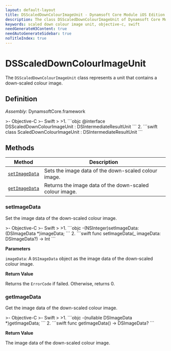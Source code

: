 ```yaml
---
layout: default-layout
title: DSScaledDownColourImageUnit - Dynamsoft Core Module iOS Edition API Reference
description: The class DSScaledDownColourImageUnit of Dynamsoft Core Module represents a unit that contains a down-scaled colour image.
keywords: scaled down colour image unit, objective-c, swift
needGenerateH3Content: true
needAutoGenerateSidebar: true
noTitleIndex: true
---
```


# DSScaledDownColourImageUnit

The `DSScaledDownColourImageUnit` class represents a unit that contains a down-scaled colour image.

## Definition

*Assembly:* DynamsoftCore.framework

<div class="sample-code-prefix"></div>
>- Objective-C
>- Swift
>
>1. 
```objc
@interface DSScaledDownColourImageUnit : DSIntermediateResultUnit
```
2. 
```swift
class ScaledDownColourImageUnit : DSIntermediateResultUnit
```

## Methods

| Method | Description |
|------- |-------------|
| [`setImageData`](#setimagedata) | Sets the image data of the down-scaled colour image. |
| [`getImageData`](#getimagedata) | Returns the image data of the down-scaled colour image. |

### setImageData

Set the image data of the down-scaled colour image.

<div class="sample-code-prefix"></div>
>- Objective-C
>- Swift
>
>1. 
```objc
-(NSInteger)setImageData:(DSImageData *)imageData;
```
2. 
```swift
func setImageData(_ imageData: DSImageData?) -> Int
```

**Parameters**

`imageData`: A `DSImageData` object as the image data of the down-scaled colour image.

**Return Value**

Returns the `ErrorCode` if failed. Otherwise, returns 0.

### getImageData

Get the image data of the down-scaled colour image.

<div class="sample-code-prefix"></div>
>- Objective-C
>- Swift
>
>1. 
```objc
-(nullable DSImageData *)getImageData;
```
2. 
```swift
func getImageData() -> DSImageData?
```

**Return Value**

The image data of the down-scaled colour image.
